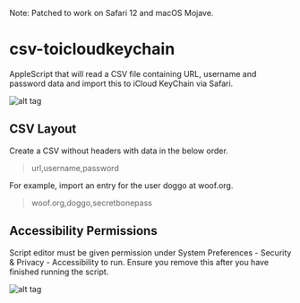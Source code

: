 Note: Patched to work on Safari 12 and macOS Mojave.

# csv-toicloudkeychain
AppleScript that will read a CSV file containing URL, username and password data and import this to iCloud KeyChain via Safari.


![alt tag](demo.gif)

## CSV Layout
Create a CSV without headers with data in the below order.
>url,username,password

For example, import an entry for the user doggo at woof.org.
>woof.org,doggo,secretbonepass

## Accessibility Permissions
Script editor must be given permission under System Preferences - Security & Privacy - Accessibility to run. Ensure you remove this after you have finished running the script.

![alt tag](scripteditor-permissions.png)

